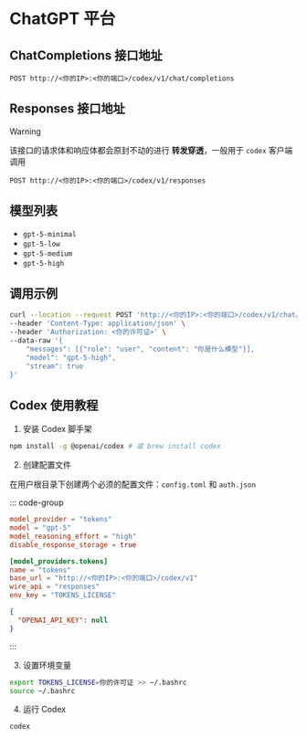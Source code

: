 # ChatGPT 平台

## ChatCompletions 接口地址

```curl
POST http://<你的IP>:<你的端口>/codex/v1/chat/completions
```

## Responses 接口地址

> [!WARNING]
>
> 该接口的请求体和响应体都会原封不动的进行 **转发穿透**，一般用于 `codex` 客户端调用

```curl
POST http://<你的IP>:<你的端口>/codex/v1/responses
```

## 模型列表

- `gpt-5-minimal`
- `gpt-5-low`
- `gpt-5-medium`
- `gpt-5-high`

## 调用示例

```bash
curl --location --request POST 'http://<你的IP>:<你的端口>/codex/v1/chat/completions' \
--header 'Content-Type: application/json' \
--header 'Authorization: <你的许可证>' \
--data-raw '{
    "messages": [{"role": "user", "content": "你是什么模型"}],
    "model": "gpt-5-high",
    "stream": true
}'
```

## Codex 使用教程

1. 安装 Codex 脚手架

```bash
npm install -g @openai/codex # 或 brew install codex
```

2. 创建配置文件

在用户根目录下创建两个必须的配置文件：`config.toml` 和 `auth.json`

::: code-group

```toml [config.toml]
model_provider = "tokens"
model = "gpt-5"
model_reasoning_effort = "high"
disable_response_storage = true

[model_providers.tokens]
name = "tokens"
base_url = "http://<你的IP>:<你的端口>/codex/v1"
wire_api = "responses"
env_key = "TOKENS_LICENSE"
```

```json [auth.json]
{
  "OPENAI_API_KEY": null
}
```

:::

3. 设置环境变量

```bash
export TOKENS_LICENSE=你的许可证 >> ~/.bashrc
source ~/.bashrc
```

4. 运行 Codex

```bash
codex
```
